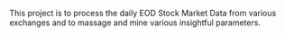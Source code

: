 This project is to process the daily EOD Stock Market Data from various exchanges and to massage and mine various insightful parameters.

